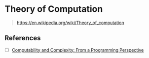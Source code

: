 # Theory of Computation

> <https://en.wikipedia.org/wiki/Theory_of_computation>

## References

- [ ] [Computability and Complexity: From a Programming Perspective](https://www.goodreads.com/book/show/3334351-computability-and-complexity)
